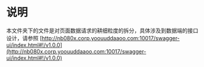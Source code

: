 # 说明

本文件夹下的文件是对页面数据请求的耕细粒度的拆分，具体涉及到数据端的接口设计，请参照 [http://nb080x.corp.yoouuddaaoo.com:10017/swagger-ui/index.html#!/v1.0.0](http://nb080x.corp.yoouuddaaoo.com:10017/swagger-ui/index.html#!/v1.0.0)
